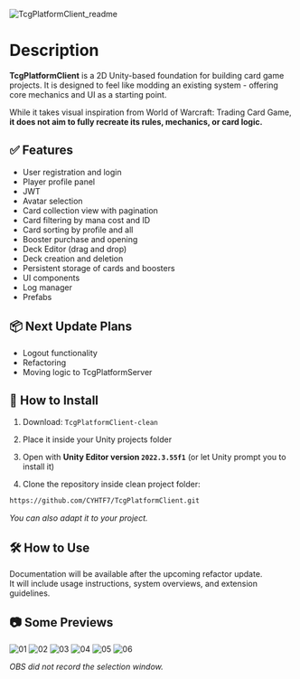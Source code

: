 ![TcgPlatformClient_readme](https://github.com/user-attachments/assets/69028821-2319-47f2-aa39-0d53c6e22d93)
# Description

**TcgPlatformClient** is a 2D Unity-based foundation for building card game projects.
It is designed to feel like modding an existing system - offering core mechanics and UI as a starting point.

While it takes visual inspiration from World of Warcraft: Trading Card Game,
**it does not aim to fully recreate its rules, mechanics, or card logic.**

## ✅ Features

- User registration and login
- Player profile panel
- JWT
- Avatar selection
- Card collection view with pagination
- Card filtering by mana cost and ID
- Card sorting by profile and all
- Booster purchase and opening
- Deck Editor (drag and drop)
- Deck creation and deletion
- Persistent storage of cards and boosters
- UI components
- Log manager
- Prefabs

## 📦 Next Update Plans

- Logout functionality
- Refactoring
- Moving logic to TcgPlatformServer

## 🚀 How to Install

1. Download: `TcgPlatformClient-clean`   

2. Place it inside your Unity projects folder

3. Open with **Unity Editor version `2022.3.55f1`** (or let Unity prompt you to install it)

4. Clone the repository inside clean project folder:   
```bash
https://github.com/CYHTF7/TcgPlatformClient.git
```
*You can also adapt it to your project.*

## 🛠️ How to Use

Documentation will be available after the upcoming refactor update.  
It will include usage instructions, system overviews, and extension guidelines.

## 📷 Some Previews

![01](https://github.com/user-attachments/assets/696d6f18-2011-4622-9501-62806b783144)
![02](https://github.com/user-attachments/assets/67ff36bc-9c6d-47ba-802d-243e5a59c95c)
![03](https://github.com/user-attachments/assets/2d0e49b9-e694-4ca2-982b-0d2f9b0fef58)
![04](https://github.com/user-attachments/assets/359484be-26c9-4194-9022-c6a83a883f42)
![05](https://github.com/user-attachments/assets/598fec65-0174-42d8-a1e4-368d13962a5b)
![06](https://github.com/user-attachments/assets/9b00bfda-11e4-4ca7-b0a9-121c05e31860)

*OBS did not record the selection window.*
